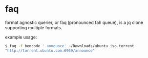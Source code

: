 # faq

format agnostic querier, or faq (pronounced fah queue), is a jq clone supporting multiple formats.

example usage:

```sh
$ faq -f bencode '.announce' ~/Downloads/ubuntu_iso.torrent
"http://torrent.ubuntu.com:6969/announce"
```
